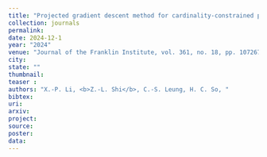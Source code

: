 ```yaml
---
title: "Projected gradient descent method for cardinality-constrained portfolio optimization"
collection: journals
permalink:
date: 2024-12-1
year: "2024"
venue: "Journal of the Franklin Institute, vol. 361, no. 18, pp. 107267,"
city: 
state: ""
thumbnail:  
teaser : 
authors: "X.-P. Li, <b>Z.-L. Shi</b>, C.-S. Leung, H. C. So, "
bibtex: 
uri: 
arxiv: 
project: 
source: 
poster: 
data:
---
```

